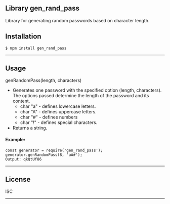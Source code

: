 ## Library gen_rand_pass

Library for generating random passwords based on character length.

## Installation

```
$ npm install gen_rand_pass
```

---

## Usage

genRandomPass(length, characters)

- Generates one password with the specified option (length, characters). The options passed determine the length of the password and its content.
  - char "a" - defines lowercase letters.
  - char "A" - defines uppercase letters.
  - char "#" - defines numbers
  - char "!" - defines special characters.
- Returns a string.

#### Example: ####

```
const generator = require('gen_rand_pass');
generator.genRandomPass(8, 'aA#');
Output: qkQtUf86
```

---

## License

ISC

---
